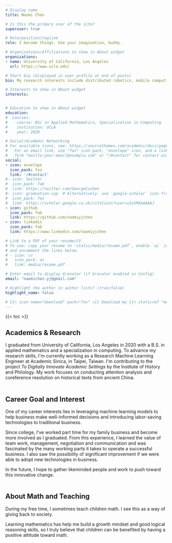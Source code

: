 ```yaml
---
# Display name
title: Naomi Chen

# Is this the primary user of the site?
superuser: true

# Role/position/tagline
role: I become things. Use your imagination, buddy.

# Organizations/Affiliations to show in About widget
organizations:
- name: University of California, Los Angeles
  url: https://www.ucla.edu/

# Short bio (displayed in user profile at end of posts)
bio: My research interests include distributed robotics, mobile computing and programmable matter.

# Interests to show in About widget
interests:


# Education to show in About widget
education:
#  courses:
#  - course: BSc in Applied Mathematics, Specialization in Computing
#    institution: UCLA
#    year: 2020

# Social/Academic Networking
# For available icons, see: https://sourcethemes.com/academic/docs/page-builder/#icons
#   For an email link, use "fas" icon pack, "envelope" icon, and a link in the
#   form "mailto:your-email@example.com" or "/#contact" for contact widget.
social:
- icon: envelope
  icon_pack: fas
  link: '/#contact'
#- icon: twitter
#  icon_pack: fab
#  link: https://twitter.com/GeorgeCushen
#- icon: graduation-cap  # Alternatively, use `google-scholar` icon from `ai` icon pack
#  icon_pack: fas
#  link: https://scholar.google.co.uk/citations?user=sIwtMXoAAAAJ
- icon: github
  icon_pack: fab
  link: https://github.com/naomiyjchen
- icon: linkedin
  icon_pack: fab
  link: https://www.linkedin.com/naomiyjchen

# Link to a PDF of your resume/CV.
# To use: copy your resume to `static/media/resume.pdf`, enable `ai` icons in `params.toml`, 
# and uncomment the lines below.
# - icon: cv
#   icon_pack: ai
#   link: media/resume.pdf

# Enter email to display Gravatar (if Gravatar enabled in Config)
email: "naomichen.yj@gmail.com"

# Highlight the author in author lists? (true/false)
highlight_name: false

# {{< icon name="download" pack="fas" >}} Download my {{< staticref "media/demo_resume.pdf" "newtab" >}}resumé{{< /staticref >}}.
---
```

{{< toc >}}

## **Academics & Research**

I graduated from University of California, Los Angeles in 2020 with a B.S. in applied mathematics and a specialization in computing. To advance my research skills, I'm currently working as a Research Machine Learning Engineer at Academic Sinica, in Taipei, Taiwan. I'm contributing to the project *To Digitally Innovate Academic Settings* by the Institute of History and Philology. My work focuses on conducting attention analysis and coreference resolution on historical texts from ancient China.
<br>
<br>
## **Career Goal and Interest**

One of my career interests lies in leveraging machine learning models to help business make well-informed decisions and introducing labor-saving technologies to traditional business.

Since college, I've worked part time for my family business and become more involved as I graduated. From this experience, I learned the value of team work, management, negotiation and communication and was fascinated by the many working parts it takes to operate a successful business.  I also saw the possibility of significant improvement if we were able to adopt new technologies in business.

In the future, I hope to gather likeminded people and work to push toward this innovative change.
<br>
<br>
## **About Math and Teaching**

During my free time, I sometimes teach children math. I see this as a way of giving back to society. 

Learning mathematics has help me build a growth mindset and good logical reasoning skills, so I truly believe that children can be benefited by having a positive attitude toward math.


